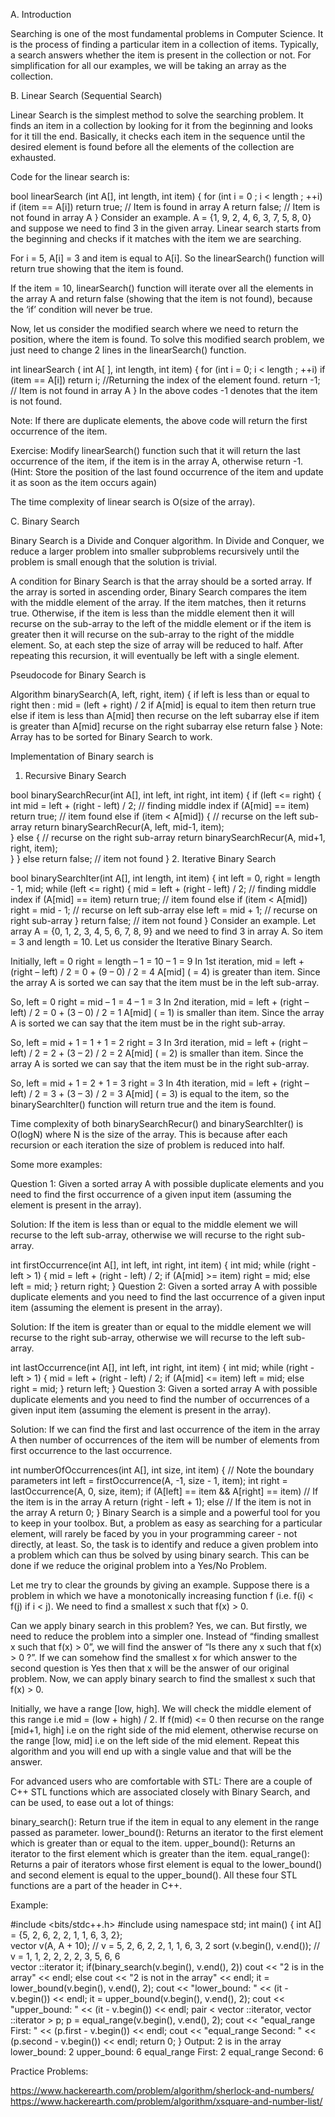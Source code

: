 A. Introduction

Searching is one of the most fundamental problems in Computer Science. It is the process of finding a particular item in a collection of items. Typically, a search answers whether the item is present in the collection or not. For simplification for all our examples, we will be taking an array as the collection.

B. Linear Search (Sequential Search)

Linear Search is the simplest method to solve the searching problem. It finds an item in a collection by looking for it from the beginning and looks for it till the end. Basically, it checks each item in the sequence until the desired element is found before all the elements of the collection are exhausted.

Code for the linear search is:

bool linearSearch (int A[], int length, int item) {
    for (int i = 0 ; i < length ; ++i)
        if (item == A[i])
            return true;                // Item is found in array A
    return false;                        // Item is not found in array A
}
Consider an example. A = {1, 9, 2, 4, 6, 3, 7, 5, 8, 0} and suppose we need to find 3 in the given array. Linear search starts from the beginning and checks if it matches with the item we are searching.


For i = 5, A[i] = 3 and item is equal to A[i]. So the linearSearch() function will return true showing that the item is found.

If the item = 10, linearSearch() function will iterate over all the elements in the array A and return false (showing that the item is not found), because the ‘if’ condition will never be true.

Now, let us consider the modified search where we need to return the position, where the item is found. To solve this modified search problem, we just need to change 2 lines in the linearSearch() function.

int linearSearch ( int A[ ], int length, int item) {
    for (int i = 0; i < length ; ++i)
        if (item == A[i])
            return i;            //Returning the index of the element found.
    return -1;                    // Item is not found in array A
}
In the above codes -1 denotes that the item is not found.

Note: If there are duplicate elements, the above code will return the first occurrence of the item.

Exercise: Modify linearSearch() function such that it will return the last occurrence of the item, if the item is in the array A, otherwise return -1. (Hint: Store the position of the last found occurrence of the item and update it as soon as the item occurs again)

The time complexity of linear search is O(size of the array).

C. Binary Search

Binary Search is a Divide and Conquer algorithm. In Divide and Conquer, we reduce a larger problem into smaller subproblems recursively until the problem is small enough that the solution is trivial.

A condition for Binary Search is that the array should be a sorted array. If the array is sorted in ascending order, Binary Search compares the item with the middle element of the array. If the item matches, then it returns true. Otherwise, if the item is less than the middle element then it will recurse on the sub-array to the left of the middle element or if the item is greater then it will recurse on the sub-array to the right of the middle element. So, at each step the size of array will be reduced to half. After repeating this recursion, it will eventually be left with a single element.

Pseudocode for Binary Search is

Algorithm binarySearch(A, left, right, item) {
    if left is less than or equal to right then :
        mid = (left + right) / 2
        if A[mid] is equal to item then return true
        else if item is less than A[mid] then recurse on the left subarray
        else if item is greater than A[mid] recurse on the right subarray
    else
        return false
}
Note: Array has to be sorted for Binary Search to work.

Implementation of Binary search is

1. Recursive Binary Search

bool binarySearchRecur(int A[], int left, int right, int item) 
{
    if (left <= right) 
    {
        int mid = left + (right - left) / 2;            // finding middle index
        if (A[mid] == item)
            return true;                    // item found
        else if (item < A[mid])
        {
            // recurse on the left sub-array
            return binarySearchRecur(A, left, mid-1, item);        
        }
        else
        {
             // recurse on the right sub-array
             return binarySearchRecur(A, mid+1, right, item);     
        }
   }
   else
        return false;                    // item not found
}
2. Iterative Binary Search

bool binarySearchIter(int A[], int length, int item) 
{
    int left = 0, right = length - 1, mid;
    while (left <= right) 
    {
        mid = left + (right - left) / 2;        // finding middle index
        if (A[mid] == item)
            return true;                // item found
        else if (item < A[mid])
            right = mid - 1;            // recurse on left sub-array
        else
            left = mid + 1;             // recurse on right sub-array
    }
    return false;                        // item not found
}
Consider an example. Let array A = {0, 1, 2, 3, 4, 5, 6, 7, 8, 9} and we need to find 3 in array A. So item = 3 and length = 10. Let us consider the Iterative Binary Search.

Initially,
left = 0
right = length – 1 = 10 – 1 = 9
In 1st iteration,
mid = left + (right – left) / 2 = 0 + (9 – 0) / 2 = 4
A[mid] ( = 4) is greater than item. Since the array A is sorted we can say that the item must be in the left sub-array.

So, 
left = 0
right = mid – 1 = 4 – 1 = 3
In 2nd iteration,
mid = left + (right – left) / 2 = 0 + (3 – 0) / 2 = 1
A[mid] ( = 1) is smaller than item. Since the array A is sorted we can say that the item must be in the right sub-array.

So,
left = mid + 1 = 1 + 1 = 2
right = 3
In 3rd iteration,
mid = left + (right – left) / 2 = 2 + (3 – 2) / 2 = 2
A[mid] ( = 2) is smaller than item. Since the array A is sorted we can say that the item must be in the right sub-array.


So,
left = mid + 1 = 2 + 1 = 3
right = 3
In 4th iteration,
mid = left + (right – left) / 2 = 3 + (3 – 3) / 2 = 3
A[mid] ( = 3) is equal to the item, so the binarySearchIter() function will return true and the item is found.

Time complexity of both binarySearchRecur() and binarySearchIter() is O(logN) where N is the size of the array. This is because after each recursion or each iteration the size of problem is reduced into half.

Some more examples:

Question 1:
Given a sorted array A with possible duplicate elements and you need to find the first occurrence of a given input item (assuming the element is present in the array).

Solution:
If the item is less than or equal to the middle element we will recurse to the left sub-array, otherwise we will recurse to the right sub-array.

int firstOccurrence(int A[], int left, int right, int item) {
    int mid;
    while (right - left > 1) {
        mid = left + (right - left) / 2;
        if (A[mid] >= item) 
            right = mid;
        else
            left = mid;
    }
    return right;
}
Question 2: Given a sorted array A with possible duplicate elements and you need to find the last occurrence of a given input item (assuming the element is present in the array).

Solution: If the item is greater than or equal to the middle element we will recurse to the right sub-array, otherwise we will recurse to the left sub-array.

int lastOccurrence(int A[], int left, int right, int item) {
    int mid;
    while (right - left > 1) {
        mid = left + (right - left) / 2;
        if (A[mid] <= item)
            left = mid;
        else
            right = mid;
    }
    return left;
}
Question 3: Given a sorted array A with possible duplicate elements and you need to find the number of occurrences of a given input item (assuming the element is present in the array).

Solution: If we can find the first and last occurrence of the item in the array A then number of occurrences of the item will be number of elements from first occurrence to the last occurrence.

int numberOfOccurrences(int A[], int size, int item) {
    // Note the boundary parameters
    int left = firstOccurrence(A, -1, size - 1, item);
    int right = lastOccurrence(A, 0, size, item);
    if (A[left] == item && A[right] == item)            // If the item is in the array A
        return (right - left + 1);
    else                                                            // If the item is not in the array A
        return 0;
}
Binary Search is a simple and a powerful tool for you to keep in your toolbox. But, a problem as easy as searching for a particular element, will rarely be faced by you in your programming career - not directly, at least. So, the task is to identify and reduce a given problem into a problem which can thus be solved by using binary search. This can be done if we reduce the original problem into a Yes/No Problem.

Let me try to clear the grounds by giving an example. Suppose there is a problem in which we have a monotonically increasing function f (i.e. f(i) < f(j) if i < j). We need to find a smallest x such that f(x) > 0.

Can we apply binary search in this problem? Yes, we can. But firstly, we need to reduce the problem into a simpler one. Instead of “finding smallest x such that f(x) > 0”, we will find the answer of “Is there any x such that f(x) > 0 ?”. If we can somehow find the smallest x for which answer to the second question is Yes then that x will be the answer of our original problem. Now, we can apply binary search to find the smallest x such that f(x) > 0.

Initially, we have a range [low, high]. We will check the middle element of this range i.e mid = (low + high) / 2. If f(mid) <= 0 then recurse on the range [mid+1, high] i.e on the right side of the mid element, otherwise recurse on the range [low, mid] i.e on the left side of the mid element. Repeat this algorithm and you will end up with a single value and that will be the answer.

For advanced users who are comfortable with STL: There are a couple of C++ STL functions which are associated closely with Binary Search, and can be used, to ease out a lot of things:

binary_search(): Return true if the item in equal to any element in the range passed as parameter.
lower_bound(): Returns an iterator to the first element which is greater than or equal to the item.
upper_bound(): Returns an iterator to the first element which is greater than the item.
equal_range(): Returns a pair of iterators whose first element is equal to the lower_bound() and second element is equal to the upper_bound().
All these four STL functions are a part of the header in C++.

Example:

#include <bits/stdc++.h>
#include <algorithm>
using namespace std;
int main() {
    int A[] = {5, 2, 6, 2, 2, 1, 1, 6, 3, 2};        
    vector <int> v(A, A + 10);            // v =  5, 2, 6, 2, 2, 1, 1, 6, 3, 2
    sort (v.begin(), v.end());                // v =  1, 1, 2, 2, 2, 2, 3, 5, 6, 6    
    vector <int>::iterator it;
    if(binary_search(v.begin(), v.end(), 2))
        cout << "2 is in the array" << endl;
    else
        cout << "2 is not in the array" << endl;
    it = lower_bound(v.begin(), v.end(), 2);
    cout << "lower_bound: " << (it - v.begin()) << endl;
    it = upper_bound(v.begin(), v.end(), 2);
    cout << "upper_bound: " << (it - v.begin()) << endl;
    pair < vector <int>::iterator, vector <int>::iterator > p;
    p = equal_range(v.begin(), v.end(), 2);
    cout << "equal_range First: " << (p.first - v.begin()) << endl;
    cout << "equal_range Second: " <<  (p.second - v.begin()) << endl;
    return 0;
}
Output:
2 is in the array
lower_bound: 2
upper_bound: 6
equal_range First: 2
equal_range Second: 6

Practice Problems:

https://www.hackerearth.com/problem/algorithm/sherlock-and-numbers/
https://www.hackerearth.com/problem/algorithm/xsquare-and-number-list/
